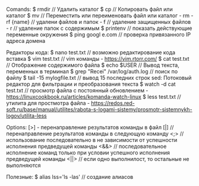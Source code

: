 Comands:
    $ rmdir  // Удалить каталог
    $ cp  // Копировать файл или каталог
    $ mv  // Переместить или переименовать файл или каталог
    - rm -rf {name} // удалени файлов и папок
        - f // удаление защищенных файлов
        - r // удаление папок с содержимым
    $ printenv // показать действующие переменные окружения
    $ ping googl e.com // проверка привязанного IP адреса домена

Редакторы кода:
    $ nano test.txt // возможно редактирование кода вставка 
    $ vim test.txt // vim команды - https://vim.rtorr.com/
    $ cat test.txt // Отображение содержимого файла
    $ echo $USER // Вывод текста, переменных в терминал
    $ grep "Recei" /var/log/auth.log // поиск по файлу
    $ tail -15 mylogfile.txt // вывод 15 последних строк
    sed: Потоковый редактор для фильтрации и преобразования текста
    $ watch -d cat test.txt // просмотр файла с постоянный обновлением - https://linuxcookbook.ru/articles/komanda-watch-linux
    $ less test.txt // утилита для простмотра файла - https://redos.red-soft.ru/base/manual/utilites/rabota-s-logami-sistemy/prosmotr-sistemnykh-logov/utilita-less


Options:
    [>] - перенаправление результатов команды в файл
    [|] // перенаправление результатов команды в следующую команду
    <;> // использование последовательно в не зависимости от успешности исполнения предведущей команды
    <&&> // последовательное исполнение команд только при условии успешного исполнения предведущей команды
    <||> // если одно выполнилост, то остальные не выполняются


Полезные:
    $ alias lss='ls -las' // создание алиасов
   